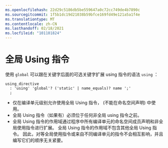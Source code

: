 ```yaml
---
ms.openlocfilehash: 22d29c5186db5be559647a0c72cc749de4b7890c
ms.sourcegitcommit: 1f5b1dc19d21038b59bfce169fd49e121a5a1f4e
ms.translationtype: MT
ms.contentlocale: zh-CN
ms.lasthandoff: 02/18/2021
ms.locfileid: "101101824"
---
```

# <a name="global-using-directive"></a>全局 Using 指令

使用 `global` 可以跟在关键字后面的可选关键字扩展 using 指令的语法 `using` ：
```antlr
using_directive
  : 'using' 'global'? ('static' | name_equals)? name ';'
  ;
```

- 仅在编译单元级别允许使用全局 Using 指令， (不能在命名空间声明) 中使用。
- 全局 Using 指令（如果有）必须位于任何非全局 using 指令之前。 
- 全局 Using 指令的作用域通过程序中所有编译单元的命名空间成员声明和非全局使用指令进行扩展。
全局 Using 指令的作用域不包含其他全局 Using 指令。 因此，对等全局使用指令或来自不同编译单元的指令不会相互影响，并且编写它们的顺序无关紧要。
